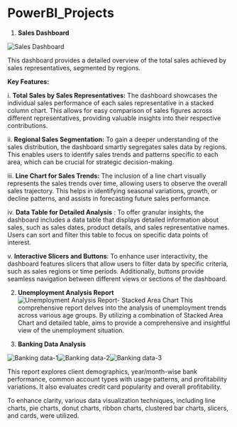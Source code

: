 # PowerBI_Projects
1. **Sales Dashboard**

![Sales Dashboard](https://github.com/CJ00777/PowerBI_Projects/assets/130445916/7810525d-18ea-49b5-b799-4049b90914c4)

This dashboard provides a detailed overview of the total sales achieved by sales representatives, segmented by regions.

**Key Features:**

i. **Total Sales by Sales Representatives:** The dashboard showcases the individual sales performance of each sales representative in a stacked column chart. This allows for easy comparison of sales figures across different representatives, providing valuable insights into their respective contributions.

ii. **Regional Sales Segmentation:** To gain a deeper understanding of the sales distribution, the dashboard smartly segregates sales data by regions. This enables users to identify sales trends and patterns specific to each area, which can be crucial for strategic decision-making.

iii. **Line Chart for Sales Trends:** The inclusion of a line chart visually represents the sales trends over time, allowing users to observe the overall sales trajectory. This helps in identifying seasonal variations, growth, or decline patterns, and assists in forecasting future sales performance.

iv. **Data Table for Detailed Analysis** : To offer granular insights, the dashboard includes a data table that displays detailed information about sales, such as sales dates, product details, and sales representative names. Users can sort and filter this table to focus on specific data points of interest.

v. **Interactive Slicers and Buttons**: To enhance user interactivity, the dashboard features slicers that allow users to filter data by specific criteria, such as sales regions or time periods. Additionally, buttons provide seamless navigation between different views or sections of the dashboard.

2. **Unemployment Analysis Report**
![Unemployment Analysis Report- Stacked Area Chart](https://github.com/CJ00777/PowerBI_Projects/assets/130445916/f15551dc-4f33-422b-9062-c3c82ef4e9a6)
This comprehensive report delves into the analysis of unemployment trends across various age groups. By utilizing a combination of Stacked Area Chart and detailed table, aims to provide a comprehensive and insightful view of the unemployment situation.

3. **Banking Data Analysis**

![Banking data-1](https://github.com/CJ00777/PowerBI_Projects/assets/130445916/4b1ffbf3-8d7b-4e01-9bbb-20a6215af9ef)![Banking data-2](https://github.com/CJ00777/PowerBI_Projects/assets/130445916/d89d47cd-2586-45d3-9d30-5d71d91c312a)![Banking data-3](https://github.com/CJ00777/PowerBI_Projects/assets/130445916/0c823864-0b49-4751-9571-bf251820472e)

This report explores client demographics, year/month-wise bank performance, common account types with usage patterns, and profitability variations. It also evaluates credit card popularity and overall profitability. 

To enhance clarity, various data visualization techniques, including line charts, pie charts, donut charts, ribbon charts, clustered bar charts, slicers, and cards, were utilized.










   
